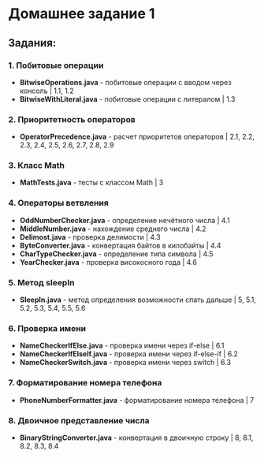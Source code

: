 # Домашнее задание 1

## Задания:

### 1. Побитовые операции
- **BitwiseOperations.java** - побитовые операции с вводом через консоль | 1.1, 1.2
- **BitwiseWithLiteral.java** - побитовые операции с литералом | 1.3

### 2. Приоритетность операторов
- **OperatorPrecedence.java** - расчет приоритетов операторов | 2.1, 2.2, 2.3, 2.4, 2.5, 2.6, 2.7, 2.8, 2.9

### 3. Класс Math
- **MathTests.java** - тесты с классом Math | 3

### 4. Операторы ветвления
- **OddNumberChecker.java** - определение нечётного числа | 4.1
- **MiddleNumber.java** - нахождение среднего числа | 4.2
- **Delimost.java** - проверка делимости | 4.3
- **ByteConverter.java** - конвертация байтов в килобайты | 4.4
- **CharTypeChecker.java** - определение типа символа | 4.5
- **YearChecker.java** - проверка високосного года | 4.6

### 5. Метод sleepIn
- **SleepIn.java** - метод определения возможности спать дальше | 5, 5.1, 5.2, 5.3, 5.4, 5.5, 5.6

### 6. Проверка имени
- **NameCheckerIfElse.java** - проверка имени через if-else | 6.1
- **NameCheckerIfElseIf.java** - проверка имени через if-else-if | 6.2
- **NameCheckerSwitch.java** - проверка имени через switch | 6.3

### 7. Форматирование номера телефона
- **PhoneNumberFormatter.java** - форматирование номера телефона | 7

### 8. Двоичное представление числа
- **BinaryStringConverter.java** - конвертация в двоичную строку | 8, 8.1, 8.2, 8.3, 8.4